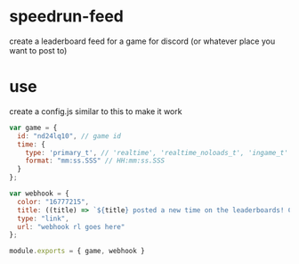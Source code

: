 # speedrun-feed

create a leaderboard feed for a game for discord (or whatever place you want to post to)

# use

create a config.js similar to this to make it work

```javascript
var game = {
  id: "nd24lq10", // game id
  time: {
    type: 'primary_t', // 'realtime', 'realtime_noloads_t', 'ingame_t'
    format: "mm:ss.SSS" // HH:mm:ss.SSS
  }
};

var webhook = {
  color: "16777215",
  title: ((title) => `${title} posted a new time on the leaderboards! Click here to see it.`),
  type: "link",
  url: "webhook rl goes here"
};

module.exports = { game, webhook }
```
